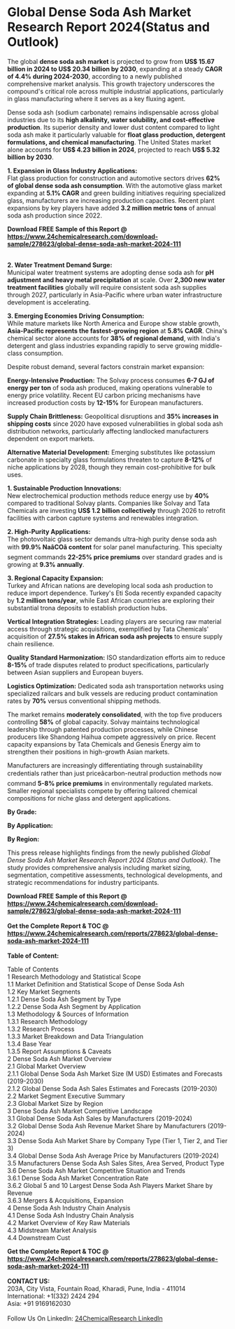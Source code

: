 <h1>Global Dense Soda Ash Market Research Report 2024(Status and Outlook)</h1><p>The global <strong>dense soda ash market</strong> is projected to grow from <strong>US$ 15.67 billion in 2024 to US$ 20.34 billion by 2030</strong>, expanding at a steady <strong>CAGR of 4.4% during 2024-2030</strong>, according to a newly published comprehensive market analysis. This growth trajectory underscores the compound's critical role across multiple industrial applications, particularly in glass manufacturing where it serves as a key fluxing agent.</p><p>Dense soda ash (sodium carbonate) remains indispensable across global industries due to its <strong>high alkalinity, water solubility, and cost-effective production</strong>. Its superior density and lower dust content compared to light soda ash make it particularly valuable for <strong>float glass production, detergent formulations, and chemical manufacturing</strong>. The United States market alone accounts for <strong>US$ 4.23 billion in 2024</strong>, projected to reach <strong>US$ 5.32 billion by 2030</strong>.</p><p><strong>1. Expansion in Glass Industry Applications:</strong><br>
Flat glass production for construction and automotive sectors drives <strong>62% of global dense soda ash consumption</strong>. With the automotive glass market expanding at <strong>5.1% CAGR</strong> and green building initiatives requiring specialized glass, manufacturers are increasing production capacities. Recent plant expansions by key players have added <strong>3.2 million metric tons</strong> of annual soda ash production since 2022.</p><div><b>Download FREE Sample of this Report @ 
            <a href="https://www.24chemicalresearch.com/download-sample/278623/global-dense-soda-ash-market-2024-111">
            https://www.24chemicalresearch.com/download-sample/278623/global-dense-soda-ash-market-2024-111</a></b></div><br><p><strong>2. Water Treatment Demand Surge:</strong><br>
Municipal water treatment systems are adopting dense soda ash for <strong>pH adjustment and heavy metal precipitation</strong> at scale. Over <strong>2,300 new water treatment facilities</strong> globally will require consistent soda ash supplies through 2027, particularly in Asia-Pacific where urban water infrastructure development is accelerating.</p><p><strong>3. Emerging Economies Driving Consumption:</strong><br>
While mature markets like North America and Europe show stable growth, <strong>Asia-Pacific represents the fastest-growing region</strong> at <strong>5.8% CAGR</strong>. China's chemical sector alone accounts for <strong>38% of regional demand</strong>, with India's detergent and glass industries expanding rapidly to serve growing middle-class consumption.</p><p>Despite robust demand, several factors constrain market expansion:</p><p><strong>Energy-Intensive Production:</strong> The Solvay process consumes <strong>6-7 GJ of energy per ton</strong> of soda ash produced, making operations vulnerable to energy price volatility. Recent EU carbon pricing mechanisms have increased production costs by <strong>12-15%</strong> for European manufacturers.</p><p><strong>Supply Chain Brittleness:</strong> Geopolitical disruptions and <strong>35% increases in shipping costs</strong> since 2020 have exposed vulnerabilities in global soda ash distribution networks, particularly affecting landlocked manufacturers dependent on export markets.</p><p><strong>Alternative Material Development:</strong> Emerging substitutes like potassium carbonate in specialty glass formulations threaten to capture <strong>8-12%</strong> of niche applications by 2028, though they remain cost-prohibitive for bulk uses.</p><p><strong>1. Sustainable Production Innovations:</strong><br>
New electrochemical production methods reduce energy use by <strong>40%</strong> compared to traditional Solvay plants. Companies like Solvay and Tata Chemicals are investing <strong>US$ 1.2 billion collectively</strong> through 2026 to retrofit facilities with carbon capture systems and renewables integration.</p><p><strong>2. High-Purity Applications:</strong><br>
The photovoltaic glass sector demands ultra-high purity dense soda ash with <strong>99.9% NaâCOâ content</strong> for solar panel manufacturing. This specialty segment commands <strong>22-25% price premiums</strong> over standard grades and is growing at <strong>9.3% annually</strong>.</p><p><strong>3. Regional Capacity Expansion:</strong><br>
Turkey and African nations are developing local soda ash production to reduce import dependence. Turkey's Eti Soda recently expanded capacity by <strong>1.2 million tons/year</strong>, while East African countries are exploring their substantial trona deposits to establish production hubs.</p><p><strong>Vertical Integration Strategies:</strong> Leading players are securing raw material access through strategic acquisitions, exemplified by Tata Chemicals' acquisition of <strong>27.5% stakes in African soda ash projects</strong> to ensure supply chain resilience.</p><p><strong>Quality Standard Harmonization:</strong> ISO standardization efforts aim to reduce <strong>8-15%</strong> of trade disputes related to product specifications, particularly between Asian suppliers and European buyers.</p><p><strong>Logistics Optimization:</strong> Dedicated soda ash transportation networks using specialized railcars and bulk vessels are reducing product contamination rates by <strong>70%</strong> versus conventional shipping methods.</p><p>The market remains <strong>moderately consolidated</strong>, with the top five producers controlling <strong>58%</strong> of global capacity. Solvay maintains technological leadership through patented production processes, while Chinese producers like Shandong Haihua compete aggressively on price. Recent capacity expansions by Tata Chemicals and Genesis Energy aim to strengthen their positions in high-growth Asian markets.</p><p>Manufacturers are increasingly differentiating through sustainability credentials rather than just priceâcarbon-neutral production methods now command <strong>5-8% price premiums</strong> in environmentally regulated markets. Smaller regional specialists compete by offering tailored chemical compositions for niche glass and detergent applications.</p><p><strong>By Grade:</strong></p><p><strong>By Application:</strong></p><p><strong>By Region:</strong></p><p>This press release highlights findings from the newly published <em>Global Dense Soda Ash Market Research Report 2024 (Status and Outlook)</em>. The study provides comprehensive analysis including market sizing, segmentation, competitive assessments, technological developments, and strategic recommendations for industry participants.</p><div><b>Download FREE Sample of this Report @ 
            <a href="https://www.24chemicalresearch.com/download-sample/278623/global-dense-soda-ash-market-2024-111">
            https://www.24chemicalresearch.com/download-sample/278623/global-dense-soda-ash-market-2024-111</a></b></div><br><div><b>Get the Complete Report & TOC @ 
            <a href="https://www.24chemicalresearch.com/reports/278623/global-dense-soda-ash-market-2024-111">
            https://www.24chemicalresearch.com/reports/278623/global-dense-soda-ash-market-2024-111</a></b></div><br>
            <b>Table of Content:</b><p>Table of Contents<br />
1 Research Methodology and Statistical Scope<br />
1.1 Market Definition and Statistical Scope of Dense Soda Ash<br />
1.2 Key Market Segments<br />
1.2.1 Dense Soda Ash Segment by Type<br />
1.2.2 Dense Soda Ash Segment by Application<br />
1.3 Methodology & Sources of Information<br />
1.3.1 Research Methodology<br />
1.3.2 Research Process<br />
1.3.3 Market Breakdown and Data Triangulation<br />
1.3.4 Base Year<br />
1.3.5 Report Assumptions & Caveats<br />
2 Dense Soda Ash Market Overview<br />
2.1 Global Market Overview<br />
2.1.1 Global Dense Soda Ash Market Size (M USD) Estimates and Forecasts (2019-2030)<br />
2.1.2 Global Dense Soda Ash Sales Estimates and Forecasts (2019-2030)<br />
2.2 Market Segment Executive Summary<br />
2.3 Global Market Size by Region<br />
3 Dense Soda Ash Market Competitive Landscape<br />
3.1 Global Dense Soda Ash Sales by Manufacturers (2019-2024)<br />
3.2 Global Dense Soda Ash Revenue Market Share by Manufacturers (2019-2024)<br />
3.3 Dense Soda Ash Market Share by Company Type (Tier 1, Tier 2, and Tier 3)<br />
3.4 Global Dense Soda Ash Average Price by Manufacturers (2019-2024)<br />
3.5 Manufacturers Dense Soda Ash Sales Sites, Area Served, Product Type<br />
3.6 Dense Soda Ash Market Competitive Situation and Trends<br />
3.6.1 Dense Soda Ash Market Concentration Rate<br />
3.6.2 Global 5 and 10 Largest Dense Soda Ash Players Market Share by Revenue<br />
3.6.3 Mergers & Acquisitions, Expansion<br />
4 Dense Soda Ash Industry Chain Analysis<br />
4.1 Dense Soda Ash Industry Chain Analysis<br />
4.2 Market Overview of Key Raw Materials<br />
4.3 Midstream Market Analysis<br />
4.4 Downstream Cust</p><div><b>Get the Complete Report & TOC @ 
            <a href="https://www.24chemicalresearch.com/reports/278623/global-dense-soda-ash-market-2024-111">
            https://www.24chemicalresearch.com/reports/278623/global-dense-soda-ash-market-2024-111</a></b></div><br><b>CONTACT US:</b><br>
            203A, City Vista, Fountain Road, Kharadi, Pune, India - 411014<br>
            International: +1(332) 2424 294<br>
            Asia: +91 9169162030 <br><br>
            Follow Us On LinkedIn: <a href="https://www.linkedin.com/company/24chemicalresearch/">24ChemicalResearch LinkedIn</a>